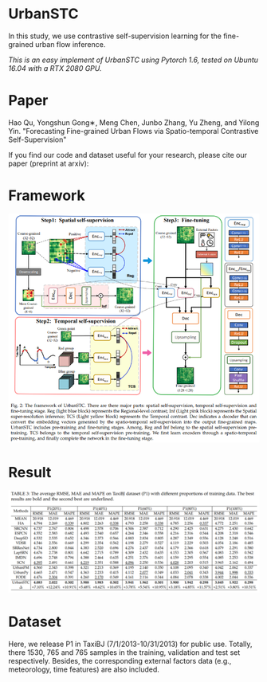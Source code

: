 # UrbanSTC

In this study, we use contrastive self-supervision learning for the fine-grained urban flow inference.

*This is an easy implement of UrbanSTC using Pytorch 1.6, tested on Ubuntu 16.04 with a RTX 2080 GPU.*

# Paper

Hao Qu, Yongshun Gong∗, Meng Chen, Junbo Zhang, Yu Zheng, and Yilong Yin. "Forecasting Fine-grained Urban Flows via Spatio-temporal Contrastive Self-Supervision" 

If you find our code and dataset useful for your research, please cite our paper (preprint at arxiv):

# Framework

![Image text](https://github.com/HaoQu59/UrbanSTC/blob/main/img/framework.png#pic_center)

# Result

![Image text](https://github.com/HaoQu59/UrbanSTC/blob/main/img/results.png#pic_center)

# Dataset

Here, we release P1 in TaxiBJ (7/1/2013-10/31/2013) for public use. Totally, there 1530, 765 and 765 samples in the training, validation and test set respectively. Besides, the corresponding external factors data (e.g., meteorology, time features) are also included. 

